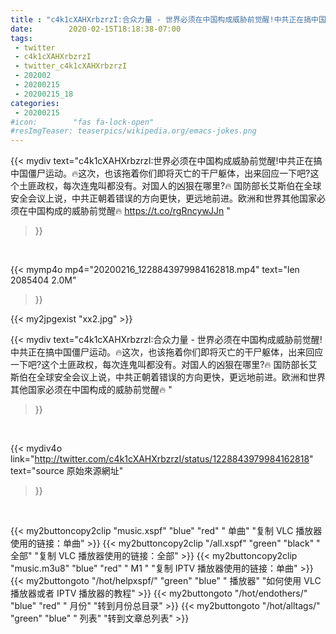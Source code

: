 ```yaml
---
title : "c4k1cXAHXrbzrzI:合众力量 - 世界必须在中国构成威胁前觉醒!中共正在搞中国僵尸运动。🔥这次，也该拖着你们即将灭亡的干尸躯体，出来回应一下吧?这个土匪政权，每次连鬼叫都没有。对国人的凶狠在哪里?🔥 国防部长艾斯伯在全球安全会议上说，中共正朝着错误的方向更快，更远地前进。欧洲和世界其他国家必须在中国构成的威胁前觉醒🔥 "
date:        2020-02-15T18:18:38-07:00
tags:
 - twitter
 - c4k1cXAHXrbzrzI
 - twitter_c4k1cXAHXrbzrzI
 - 202002
 - 20200215
 - 20200215_18
categories:
 - 20200215
#icon:        "fas fa-lock-open"
#resImgTeaser: teaserpics/wikipedia.org/emacs-jokes.png
---
```


{{< mydiv text="c4k1cXAHXrbzrzI:世界必须在中国构成威胁前觉醒!中共正在搞中国僵尸运动。🔥这次，也该拖着你们即将灭亡的干尸躯体，出来回应一下吧?这个土匪政权，每次连鬼叫都没有。对国人的凶狠在哪里?🔥 国防部长艾斯伯在全球安全会议上说，中共正朝着错误的方向更快，更远地前进。欧洲和世界其他国家必须在中国构成的威胁前觉醒🔥 https://t.co/rgRncywJJn "
>}}
<br>


{{< mymp4o mp4="20200216_1228843979984162818.mp4"
text="len 2085404    2.0M"
>}}

{{< my2jpgexist "xx2.jpg" >}}<br>



{{< mydiv text="c4k1cXAHXrbzrzI:合众力量 - 世界必须在中国构成威胁前觉醒!中共正在搞中国僵尸运动。🔥这次，也该拖着你们即将灭亡的干尸躯体，出来回应一下吧?这个土匪政权，每次连鬼叫都没有。对国人的凶狠在哪里?🔥 国防部长艾斯伯在全球安全会议上说，中共正朝着错误的方向更快，更远地前进。欧洲和世界其他国家必须在中国构成的威胁前觉醒🔥 "
>}}
<br>

{{< mydiv4o link="http://twitter.com/c4k1cXAHXrbzrzI/status/1228843979984162818"
text="source 原始來源網址"
>}}


<br>



{{< my2buttoncopy2clip "music.xspf"        "blue"   "red"    " 单曲"  "复制 VLC 播放器使用的链接：单曲" >}} {{< my2buttoncopy2clip "/all.xspf"         "green"  "black"  " 全部"  "复制 VLC 播放器使用的链接：全部" >}} {{< my2buttoncopy2clip "music.m3u8"        "blue"   "red"    " M1 "    "复制 IPTV 播放器使用的链接：单曲" >}} {{< my2buttongoto      "/hot/helpxspf/"    "green"  "blue"   " 播放器" "如何使用 VLC 播放器或者 IPTV 播放器的教程" >}} {{< my2buttongoto      "/hot/endothers/"   "blue"   "red"    " 月份"   "转到月份总目录" >}} {{< my2buttongoto      "/hot/alltags/"     "green"  "blue"   " 列表"   "转到文章总列表" >}} 
